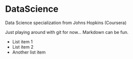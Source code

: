 # DataScience
Data Science specialization from Johns Hopkins (Coursera)

Just playing around with git for now...
Markdown can be fun.

* List item 1
* List item 2
* Another list item

